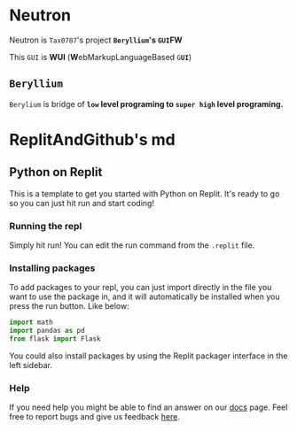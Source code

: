 # Neutron
Neutron is `Tax0787`'s project **`Beryllium`'s `GUI`FW**

This `GUI` is **WUI** (**W**ebMarkupLanguageBased `G`**`UI`**)

## `Beryllium`

`Berylium` is bridge of **`low` level programing to `super high` level programing.**

# ReplitAndGithub's md
## Python on Replit

This is a template to get you started with Python on Replit. It's ready to go so you can just hit run and start coding!

### Running the repl

Simply hit run! You can edit the run command from the `.replit` file.

### Installing packages

To add packages to your repl, you can just import directly in the file you want to use the package in, and it will automatically be installed when you press the run button. Like below:
```python
import math
import pandas as pd
from flask import Flask
```

You could also install packages by using the Replit packager interface in the left sidebar.

### Help

If you need help you might be able to find an answer on our [docs](https://docs.replit.com) page. Feel free to report bugs and give us feedback [here](https://replit.com/support).